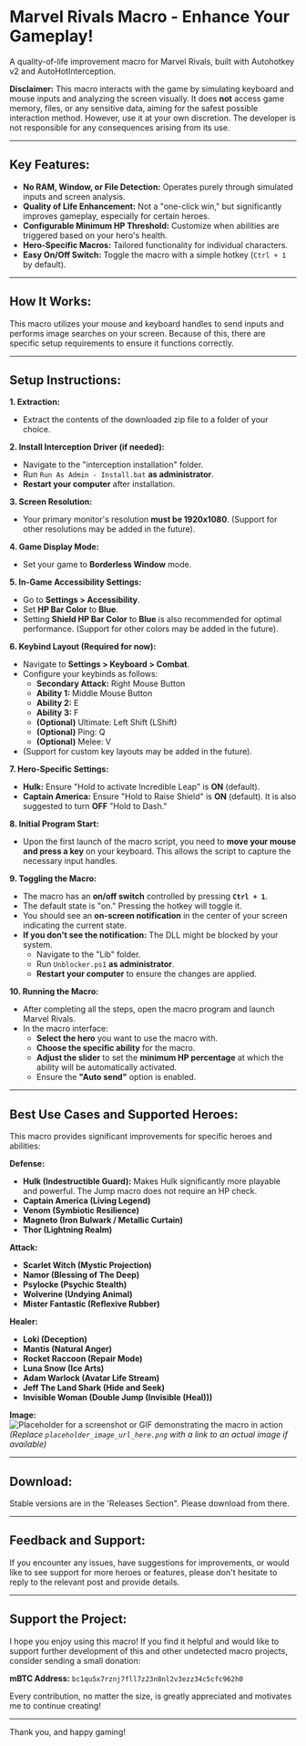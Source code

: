# Marvel Rivals Macro - Enhance Your Gameplay!

A quality-of-life improvement macro for Marvel Rivals, built with Autohotkey v2 and AutoHotInterception.

**Disclaimer:** This macro interacts with the game by simulating keyboard and mouse inputs and analyzing the screen visually. It does **not** access game memory, files, or any sensitive data, aiming for the safest possible interaction method. However, use it at your own discretion. The developer is not responsible for any consequences arising from its use.

---

## Key Features:

* **No RAM, Window, or File Detection:** Operates purely through simulated inputs and screen analysis.
* **Quality of Life Enhancement:** Not a "one-click win," but significantly improves gameplay, especially for certain heroes.
* **Configurable Minimum HP Threshold:**  Customize when abilities are triggered based on your hero's health.
* **Hero-Specific Macros:**  Tailored functionality for individual characters.
* **Easy On/Off Switch:** Toggle the macro with a simple hotkey (`Ctrl + 1` by default).

---

## How It Works:

This macro utilizes your mouse and keyboard handles to send inputs and performs image searches on your screen. Because of this, there are specific setup requirements to ensure it functions correctly.

---

## Setup Instructions:

**1. Extraction:**

   * Extract the contents of the downloaded zip file to a folder of your choice.

**2. Install Interception Driver (if needed):**

   * Navigate to the "interception installation" folder.
   * Run `Run As Admin - Install.bat` **as administrator**.
   * **Restart your computer** after installation.

**3. Screen Resolution:**

   * Your primary monitor's resolution **must be 1920x1080**. (Support for other resolutions may be added in the future).

**4. Game Display Mode:**

   * Set your game to **Borderless Window** mode.

**5. In-Game Accessibility Settings:**

   * Go to **Settings > Accessibility**.
   * Set **HP Bar Color** to **Blue**.
   * Setting **Shield HP Bar Color** to **Blue** is also recommended for optimal performance. (Support for other colors may be added in the future).

**6. Keybind Layout (Required for now):**

   * Navigate to **Settings > Keyboard > Combat**.
   * Configure your keybinds as follows:
     * **Secondary Attack:** Right Mouse Button
     * **Ability 1:** Middle Mouse Button
     * **Ability 2:** E
     * **Ability 3:** F
     * **(Optional)** Ultimate: Left Shift (LShift)
     * **(Optional)** Ping: Q
     * **(Optional)** Melee: V
   * (Support for custom key layouts may be added in the future).

**7. Hero-Specific Settings:**

   * **Hulk:** Ensure "Hold to activate Incredible Leap" is **ON** (default).
   * **Captain America:** Ensure "Hold to Raise Shield" is **ON** (default). It is also suggested to turn **OFF** "Hold to Dash."

**8. Initial Program Start:**

   * Upon the first launch of the macro script, you need to **move your mouse and press a key** on your keyboard. This allows the script to capture the necessary input handles.

**9. Toggling the Macro:**

   * The macro has an **on/off switch** controlled by pressing **`Ctrl + 1`**.
   * The default state is "on." Pressing the hotkey will toggle it.
   * You should see an **on-screen notification** in the center of your screen indicating the current state.
   * **If you don't see the notification:** The DLL might be blocked by your system.
     * Navigate to the "Lib" folder.
     * Run `Unblocker.ps1` **as administrator**.
     * **Restart your computer** to ensure the changes are applied.

**10. Running the Macro:**

   * After completing all the steps, open the macro program and launch Marvel Rivals.
   * In the macro interface:
     * **Select the hero** you want to use the macro with.
     * **Choose the specific ability** for the macro.
     * **Adjust the slider** to set the **minimum HP percentage** at which the ability will be automatically activated.
     * Ensure the **"Auto send"** option is enabled.

---

## Best Use Cases and Supported Heroes:

This macro provides significant improvements for specific heroes and abilities:

**Defense:**

* **Hulk (Indestructible Guard):** Makes Hulk significantly more playable and powerful. The Jump macro does not require an HP check.
* **Captain America (Living Legend)**
* **Venom (Symbiotic Resilience)**
* **Magneto (Iron Bulwark / Metallic Curtain)**
* **Thor (Lightning Realm)**

**Attack:**

* **Scarlet Witch (Mystic Projection)**
* **Namor (Blessing of The Deep)**
* **Psylocke (Psychic Stealth)**
* **Wolverine (Undying Animal)**
* **Mister Fantastic (Reflexive Rubber)**

**Healer:**

* **Loki (Deception)**
* **Mantis (Natural Anger)**
* **Rocket Raccoon (Repair Mode)**
* **Luna Snow (Ice Arts)**
* **Adam Warlock (Avatar Life Stream)**
* **Jeff The Land Shark (Hide and Seek)**
* **Invisible Woman (Double Jump (Invisible (Heal)))**

**Image:**
![Placeholder for a screenshot or GIF demonstrating the macro in action](placeholder_image_url_here.png)
*(Replace `placeholder_image_url_here.png` with a link to an actual image if available)*

---

## Download:

Stable versions are in the 'Releases Section". Please download from there.

---

## Feedback and Support:

If you encounter any issues, have suggestions for improvements, or would like to see support for more heroes or features, please don't hesitate to reply to the relevant post and provide details.

---

## Support the Project:

I hope you enjoy using this macro! If you find it helpful and would like to support further development of this and other undetected macro projects, consider sending a small donation:

**mBTC Address:** `bc1qu5x7rznj7fll7z23n8nl2v3ezz34c5cfc962h0`

Every contribution, no matter the size, is greatly appreciated and motivates me to continue creating!

---

Thank you, and happy gaming!